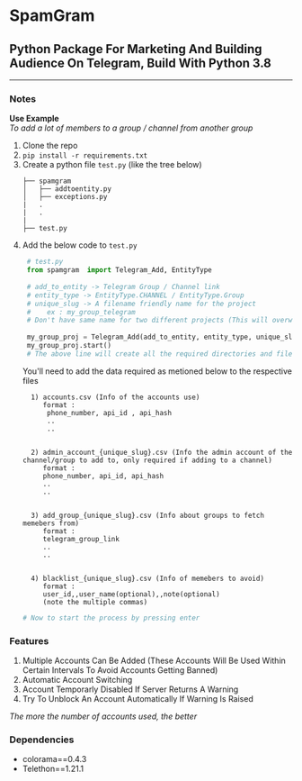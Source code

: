 # SpamGram
## Python Package For Marketing And Building Audience On Telegram, Build With Python 3.8 

___
### Notes

**Use Example**<br>
*To add a lot of members to a group / channel from another group*

1. Clone the repo
2. `pip install -r requirements.txt`
3. Create a python file `test.py` (like the tree below)
    ```
    ├── spamgram
    │   ├── addtoentity.py
    │   ├── exceptions.py
    |   .
    |   .
    |
    ├── test.py
    ```
4. Add the below code to `test.py`
   ```py
    # test.py
    from spamgram  import Telegram_Add, EntityType
    
    # add_to_entity -> Telegram Group / Channel link
    # entity_type -> EntityType.CHANNEL / EntityType.Group 
    # unique_slug -> A filename friendly name for the project 
    #    ex : my_group_telegram
    # Don't have same name for two different projects (This will overwrite the data of the previous project)
    
    my_group_proj = Telegram_Add(add_to_entity, entity_type, unique_slug)
    my_group_proj.start()
    # The above line will create all the required directories and files inside spamgram directory.
   ```
   You'll need to add the data required as metioned below to the respective files
   ```
     1) accounts.csv (Info of the accounts use)
        format : 
         phone_number, api_id , api_hash
         ..
         ..


     2) admin_account_{unique_slug}.csv (Info the admin account of the channel/group to add to, only required if adding to a channel)
        format : 
        phone_number, api_id, api_hash
        ..
        ..


     3) add_group_{unique_slug}.csv (Info about groups to fetch memebers from)
        format :
        telegram_group_link
        ..
        ..
    

     4) blacklist_{unique_slug}.csv (Info of memebers to avoid)
        format : 
        user_id,,user_name(optional),,note(optional)
        (note the multiple commas)
   ```
   ```py
   # Now to start the process by pressing enter 

   ```

### Features
1. Multiple Accounts Can Be Added (These Accounts Will Be Used Within Certain Intervals To Avoid Accounts Getting Banned)
2. Automatic Account Switching
3. Account Temporarly Disabled If Server Returns A Warning
4. Try To Unblock An Account Automatically If Warning Is Raised

*The more the number of accounts used, the better*

### Dependencies
- colorama==0.4.3
- Telethon==1.21.1
